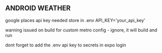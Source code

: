 ## ANDROID WEATHER
google places api key needed
store in .env API_KEY='your_api_key'

warning issued on build for custom metro config - ignore, it will build and run

dont forget to add the .env api key to secrets in expo login